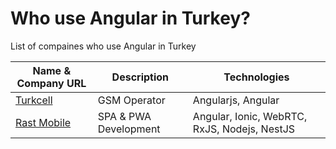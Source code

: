 # Who use Angular in Turkey?
List of compaines who use Angular in Turkey




| Name & Company URL | Description | Technologies |
|--|--|--|
| [Turkcell](https://mesajussu.turkcell.com.tr/) | GSM Operator | Angularjs, Angular |
| [Rast Mobile](https://www.rastmobile.com) | SPA & PWA Development | Angular, Ionic, WebRTC, RxJS, Nodejs, NestJS |
